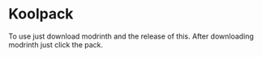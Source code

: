 # Koolpack
To use just download modrinth and the release of this. After downloading modrinth just click the pack.

